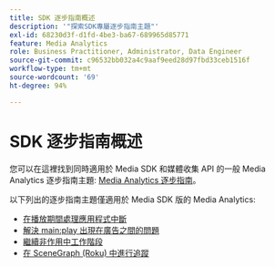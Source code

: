 ```yaml
---
title: SDK 逐步指南概述
description: '"探索SDK專屬逐步指南主題"'
exl-id: 68230d3f-d1fd-4be3-ba67-689965d85771
feature: Media Analytics
role: Business Practitioner, Administrator, Data Engineer
source-git-commit: c96532bb032a4c9aaf9eed28d97fbd33ceb1516f
workflow-type: tm+mt
source-wordcount: '69'
ht-degree: 94%

---
```


# SDK 逐步指南概述

您可以在這裡找到同時適用於 Media SDK 和媒體收集 API 的一般 Media Analytics 逐步指南主題: [Media Analytics 逐步指南](/help/media-analytics-cookbook/media-analytics-cookbook.md)。

以下列出的逐步指南主題僅適用於 Media SDK 版的 Media Analytics:

* [在播放期間處理應用程式中斷](/help/sdk-implement/cookbook/app-interrupts.md)
* [解決 main:play 出現在廣告之間的問題](/help/sdk-implement/cookbook/fix-ad-play-ad.md)
* [繼續非作用中工作階段](/help/sdk-implement/cookbook/resuming-inactive.md)
* [在 SceneGraph (Roku) 中進行追蹤](/help/sdk-implement/cookbook/sdk-track-scenegraph.md)
